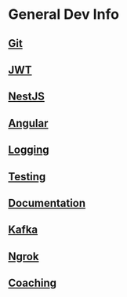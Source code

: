 # General Dev Info

## [Git](./git/README.md)

## [JWT](./jwt/README.md)

## [NestJS](./nest/README.md)

## [Angular](./angular/README.md)

## [Logging](./logging/README.md)

## [Testing](./testing/README.md)

## [Documentation](./documentation/README.md)

## [Kafka](./kafka/README.md)

## [Ngrok](./ngrok/README.md)

## [Coaching](./coach/coaching.md)
